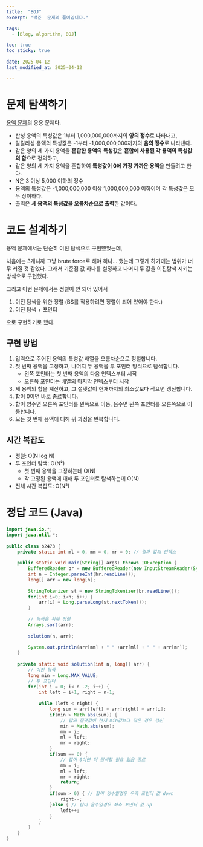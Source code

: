 ```yaml
---
title:  "BOJ"
excerpt: "백준  문제의 풀이입니다."

tags:
  - [Blog, algorithm, BOJ]

toc: true
toc_sticky: true
 
date: 2025-04-12
last_modified_at: 2025-04-12

---
```


# 문제 탐색하기

[용액 문제](https://www.acmicpc.net/problem/2467)의 응용 문제다. 

- 산성 용액의 특성값은 1부터 1,000,000,000까지의 **양의 정수**로 나타내고, 
- 알칼리성 용액의 특성값은 -1부터 -1,000,000,000까지의 **음의 정수**로 나타낸다.
- 같은 양의 세 가지 용액을 **혼합한 용액의 특성값**은 **혼합에 사용된 각 용액의 특성값의 합**으로 정의하고,
- 같은 양의 세 가지 용액을 혼합하여 **특성값이 0에 가장 가까운 용액**을 만들려고 한다.
- N은 3 이상 5,000 이하의 정수
- 용액의 특성값은 -1,000,000,000 이상 1,000,000,000 이하이며 각 특성값은 모두 상이하다.
- 출력은 **세 용액의 특성값을 오름차순으로 출력**한 값이다.


# 코드 설계하기

용액 문제에서는 단순히 이진 탐색으로 구현했었는데, 

처음에는 3개니까 그냥 brute force로 해야 하나... 했는데 그렇게 하기에는 범위가 너무 커질 것 같았다.
그래서 기준점 값 하나를 설정하고 나머지 두 값을 이진탐색 시키는 방식으로 구현했다.

그리고 이번 문제에서는 정렬이 안 되어 있어서

1. 이진 탐색을 위한 정렬 (BS를 적용하려면 정렬이 되어 있어야 한다.)
2. 이진 탐색 + 포인터

으로 구현하기로 했다.

## 구현 방법

1. 입력으로 주어진 용액의 특성값 배열을 오름차순으로 정렬합니다.
2. 첫 번째 용액을 고정하고, 나머지 두 용액을 투 포인터 방식으로 탐색합니다.
   - 왼쪽 포인터는 첫 번째 용액의 다음 인덱스부터 시작
   - 오른쪽 포인터는 배열의 마지막 인덱스부터 시작
3. 세 용액의 합을 계산하고, 그 절댓값이 현재까지의 최소값보다 작으면 갱신합니다.
4. 합이 0이면 바로 종료합니다.
5. 합이 양수면 오른쪽 포인터를 왼쪽으로 이동, 음수면 왼쪽 포인터를 오른쪽으로 이동합니다.
6. 모든 첫 번째 용액에 대해 위 과정을 반복합니다.

## 시간 복잡도

- 정렬: O(N log N)
- 투 포인터 탐색: O(N²)
  - 첫 번째 용액을 고정하는데 O(N)
  - 각 고정된 용액에 대해 투 포인터로 탐색하는데 O(N)
- 전체 시간 복잡도: O(N²)

# 정답 코드 (Java)

```java
import java.io.*;  
import java.util.*;  
  
public class b2473 {  
    private static int ml = 0, mm = 0, mr = 0; // 결과 값의 인덱스  
  
    public static void main(String[] args) throws IOException {  
        BufferedReader br = new BufferedReader(new InputStreamReader(System.in));  
        int n = Integer.parseInt(br.readLine());  
        long[] arr = new long[n];  
  
        StringTokenizer st = new StringTokenizer(br.readLine());  
        for(int i=0; i<n; i++) {  
            arr[i] = Long.parseLong(st.nextToken());  
        }  
  
        // 탐색을 위해 정렬  
        Arrays.sort(arr);  
  
        solution(n, arr);  
  
        System.out.println(arr[mm] + " " +arr[ml] + " " + arr[mr]);  
    }  
  
    private static void solution(int n, long[] arr) {  
        // 이진 탐색  
        long min = Long.MAX_VALUE;  
        // 투 포인터  
        for(int i = 0; i< n -2; i++) {  
            int left = i+1, right = n-1;  
  
            while (left < right) {  
                long sum = arr[left] + arr[right] + arr[i];  
                if(min > Math.abs(sum)) {  
                    // 합의 절댓값이 현재 min값보다 작은 경우 갱신  
                    min = Math.abs(sum);  
                    mm = i;  
                    ml = left;  
                    mr = right;  
                }  
                if(sum == 0) {  
                    // 합이 0이면 더 탐색할 필요 없음 종료  
                    mm = i;  
                    ml = left;  
                    mr = right;  
                    return;  
                }  
                if(sum > 0) { // 합이 양수일경우 우측 포인터 값 down
	                right--;  
                }else { // 합이 음수일경우 좌측 포인터 값 up
                    left++;  
                }  
            }  
        }  
    }  
}
```

